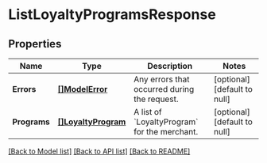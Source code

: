 # ListLoyaltyProgramsResponse

## Properties

 Name         | Type                                      | Description                                            | Notes                        
--------------|-------------------------------------------|--------------------------------------------------------|------------------------------
 **Errors**   | [**[]ModelError**](Error.md)              | Any errors that occurred during the request.           | [optional] [default to null] 
 **Programs** | [**[]LoyaltyProgram**](LoyaltyProgram.md) | A list of &#x60;LoyaltyProgram&#x60; for the merchant. | [optional] [default to null] 

[[Back to Model list]](../README.md#documentation-for-models) [[Back to API list]](../README.md#documentation-for-api-endpoints) [[Back to README]](../README.md)

